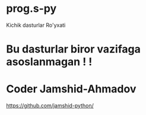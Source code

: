 # prog.s-py
Kichik dasturlar Ro'yxati
# Bu dasturlar biror vazifaga asoslanmagan ! !
# Coder Jamshid-Ahmadov
https://github.com/jamshid-python/

